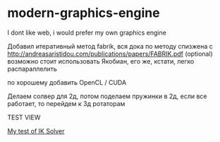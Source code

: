 # modern-graphics-engine
I dont like web, i would prefer my own graphics engine


Добавил итеративный метод fabrik, вся дока по методу спизжена с http://andreasaristidou.com/publications/papers/FABRIK.pdf
(optional) возможно стоит использовать Якобиан, его же, кстати, легко распараллелить


по хорошему добавить OpenCL / CUDA 

Делаем солвер для 2д, потом поделаем пружинки в 2д, если все работает, то перейдем к 3д ротаторам 

TEST VIEW 

[My test of IK Solver](video/recording2.mp4)